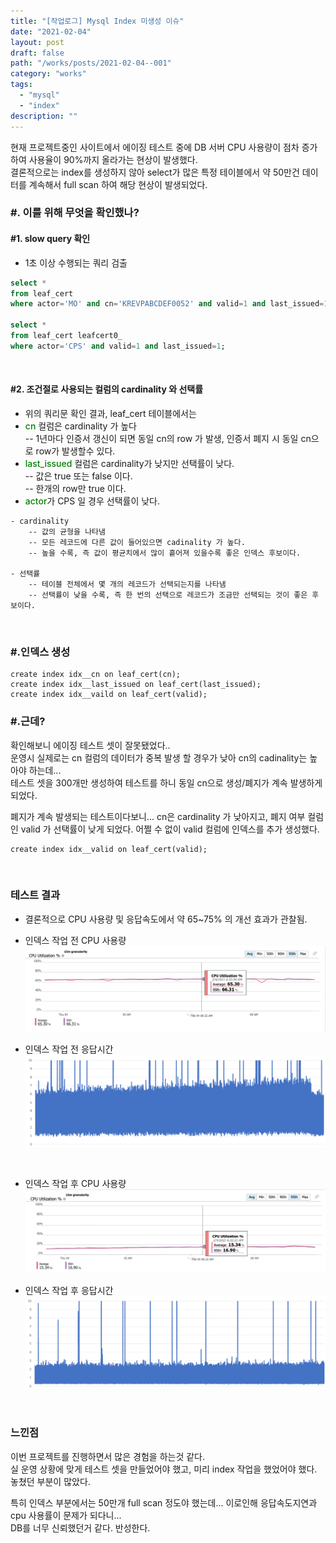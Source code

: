 ```yaml
---
title: "[작업로그] Mysql Index 미생성 이슈"
date: "2021-02-04"
layout: post
draft: false
path: "/works/posts/2021-02-04--001"
category: "works"
tags:
  - "mysql"
  - "index"
description: ""
---
```


현재 프로젝트중인 사이트에서 에이징 테스트 중에 DB 서버 CPU 사용량이 점차 증가하여 사용율이 90%까지 올라가는 현상이 발생했다.  
결론적으로는 index를 생성하지 않아 select가 많은 특정 테이블에서 약 50만건 데이터를 계속해서 full scan 하여 해당 현상이 발생되었다.


### #. 이를 위해 무엇을 확인했나?
#### #1. slow query 확인
- 1초 이상 수행되는 쿼리 검출

```sql
select *
from leaf_cert 
where actor='MO' and cn='KREVPABCDEF0052' and valid=1 and last_issued=1; 

select *
from leaf_cert leafcert0_ 
where actor='CPS' and valid=1 and last_issued=1; 
```

<br>

#### #2. 조건절로 사용되는 컬럼의 cardinality 와 선택률
- 위의 쿼리문 확인 결과, leaf\_cert 테이블에서는  
- <span style="color:green; font-weight:500">cn</span> 컬럼은 cardinality 가 높다   
    -- 1년마다 인증서 갱신이 되면 동일 cn의 row 가 발생, 인증서 폐지 시 동일 cn으로 row가 발생할수 있다.  
- <span style="color:green; font-weight:500">last_issued</span> 컬럼은 cardinality가 낮지만 선택률이 낮다.  
    -- 값은 true 또는 false 이다.    
    -- 한개의 row만 true 이다.   
- <span style="color:green; font-weight:500">actor</span>가 CPS 일 경우 선택률이 낮다.

```
- cardinality  
    -- 값의 균형을 나타냄  
    -- 모든 레코드에 다른 값이 들어있으면 cadinality 가 높다.  
    -- 높을 수록, 즉 값이 평균치에서 많이 흩어져 있을수록 좋은 인덱스 후보이다.  

- 선택률  
    -- 테이블 전체에서 몇 개의 레코드가 선택되는지를 나타냄  
    -- 선택률이 낮을 수록, 즉 한 번의 선택으로 레코드가 조금만 선택되는 것이 좋은 후보이다.  
```
    

<br>

### #.인덱스 생성    
```
create index idx__cn on leaf_cert(cn);
create index idx__last_issued on leaf_cert(last_issued);
create index idx__vaild on leaf_cert(valid);
```
  
### #.근데?
확인해보니 에이징 테스트 셋이 잘못됐었다..  
운영시 실제로는 cn 컬럼의 데이터가 중복 발생 할 경우가 낮아 cn의 cadinality는 높아야 하는데...  
테스트 셋을 300개만 생성하여 테스트를 하니 동일 cn으로 생성/폐지가 계속 발생하게 되었다.
  
폐지가 계속 발생되는 테스트이다보니... cn은 cardinality 가 낮아지고, 폐지 여부 컬럼인 valid 가 선택률이 낮게 되었다.
어쩔 수 없이 valid 컬럼에 인덱스를 추가 생성했다.
```
create index idx__valid on leaf_cert(valid);
```
 
<br>

### 테스트 결과
- 결론적으로 CPU 사용량 및 응답속도에서 약 65~75% 의 개선 효과가 관찰됨.

- 인덱스 작업 전 CPU 사용량
![](./001-01.PNG)

- 인덱스 작업 전 응답시간
![](./001-03.PNG)

<br>

- 인덱스 작업 후 CPU 사용량
![](./001-02.PNG)

- 인덱스 작업 후 응답시간
![](./001-04.PNG)

<br>


### 느낀점
이번 프로젝트를 진행하면서 많은 경험을 하는것 같다.  
실 운영 상황에 맞게 테스트 셋을 만들었어야 했고, 미리 index 작업을 했었어야 했다.  
놓쳤던 부분이 많았다.  

특히 인덱스 부분에서는 50만개 full scan 정도야 했는데... 이로인해 응답속도지연과 cpu 사용률이 문제가 되다니...  
DB를 너무 신뢰했던거 같다.
반성한다.
